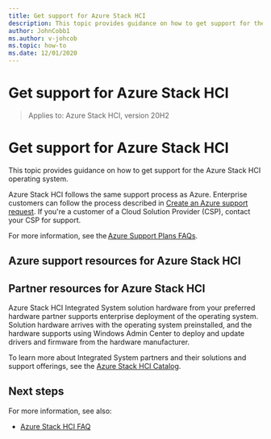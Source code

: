 ```yaml
---
title: Get support for Azure Stack HCI
description: This topic provides guidance on how to get support for the Azure Stack HCI operating system.
author: JohnCobb1
ms.author: v-johcob
ms.topic: how-to
ms.date: 12/01/2020
---
```


# Get support for Azure Stack HCI

>Applies to: Azure Stack HCI, version 20H2

# Get support for Azure Stack HCI
This topic provides guidance on how to get support for the Azure Stack HCI operating system.

Azure Stack HCI follows the same support process as Azure. Enterprise customers can follow the process described in [Create an Azure support request](https://docs.microsoft.com/azure/azure-portal/supportability/how-to-create-azure-support-request). If you're a customer of a Cloud Solution Provider (CSP), contact your CSP for support.

For more information, see the [Azure Support Plans FAQs](https://azure.microsoft.com/support/faq/).

## Azure support resources for Azure Stack HCI



## Partner resources for Azure Stack HCI
Azure Stack HCI Integrated System solution hardware from your preferred hardware partner supports enterprise deployment of the operating system. Solution hardware arrives with the operating system preinstalled, and the hardware supports using Windows Admin Center to deploy and update drivers and firmware from the hardware manufacturer.

To learn more about Integrated System partners and their solutions and support offerings, see the [Azure Stack HCI Catalog](https://azure.microsoft.com/products/azure-stack/hci/catalog/).

## Next steps
For more information, see also:
- [Azure Stack HCI FAQ](./faq.md)
